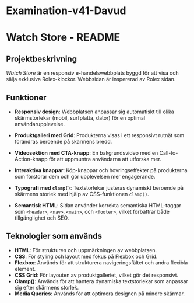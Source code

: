 # Examination-v41-Davud

# Watch Store - README

## Projektbeskrivning
*Watch Store* är en responsiv e-handelswebbplats byggd för att visa och sälja exklusiva Rolex-klockor. Webbsidan är inspererad av Rolex sidan.

## Funktioner
- **Responsiv design**: Webbplatsen anpassar sig automatiskt till olika skärmstorlekar (mobil, surfplatta, dator) för en optimal användarupplevelse.

- **Produktgalleri med Grid**: Produkterna visas i ett responsivt rutnät som förändras beroende på skärmens bredd.

- **Videosektion med CTA-knapp**: En bakgrundsvideo med en Call-to-Action-knapp för att uppmuntra användarna att utforska mer.

- **Interaktiva knappar**: Köp-knappar och hovringseffekter på produkterna som förstorar dem och gör upplevelsen mer engagerande.

- **Typografi med `clamp()`**: Textstorlekar justeras dynamiskt beroende på skärmens storlek med hjälp av CSS-funktionen `clamp()`.

- **Semantisk HTML**: Sidan använder korrekta semantiska HTML-taggar som `<header>`, `<nav>`, `<main>`, och `<footer>`, vilket förbättrar både tillgänglighet och SEO.

## Teknologier som används
- **HTML**: För strukturen och uppmärkningen av webbplatsen.
- **CSS**: För styling och layout med fokus på Flexbox och Grid.
- **Flexbox**: Används för att strukturera navigeringsfältet och andra flexibla element.
- **CSS Grid**: För layouten av produktgalleriet, vilket gör det responsivt.
- **Clamp()**: Används för att hantera dynamiska textstorlekar som anpassar sig efter skärmens storlek.
- **Media Queries**: Används för att optimera designen på mindre skärmar.




